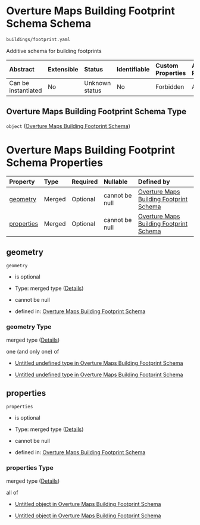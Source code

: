 # Overture Maps Building Footprint Schema Schema

```txt
buildings/footprint.yaml
```

Additive schema for building footprints

| Abstract            | Extensible | Status         | Identifiable | Custom Properties | Additional Properties | Access Restrictions | Defined In                                                                                                   |
| :------------------ | :--------- | :------------- | :----------- | :---------------- | :-------------------- | :------------------ | :----------------------------------------------------------------------------------------------------------- |
| Can be instantiated | No         | Unknown status | No           | Forbidden         | Allowed               | none                | [footprint.yaml](../../../../../../../tmp/jsonschema/schema/buildings/footprint.yaml "open original schema") |

## Overture Maps Building Footprint Schema Type

`object` ([Overture Maps Building Footprint Schema](footprint.md))

# Overture Maps Building Footprint Schema Properties

| Property                  | Type   | Required | Nullable       | Defined by                                                                                                                      |
| :------------------------ | :----- | :------- | :------------- | :------------------------------------------------------------------------------------------------------------------------------ |
| [geometry](#geometry)     | Merged | Optional | cannot be null | [Overture Maps Building Footprint Schema](footprint-properties-geometry.md "buildings/footprint.yaml#/properties/geometry")     |
| [properties](#properties) | Merged | Optional | cannot be null | [Overture Maps Building Footprint Schema](footprint-properties-properties.md "buildings/footprint.yaml#/properties/properties") |

## geometry



`geometry`

*   is optional

*   Type: merged type ([Details](footprint-properties-geometry.md))

*   cannot be null

*   defined in: [Overture Maps Building Footprint Schema](footprint-properties-geometry.md "buildings/footprint.yaml#/properties/geometry")

### geometry Type

merged type ([Details](footprint-properties-geometry.md))

one (and only one) of

*   [Untitled undefined type in Overture Maps Building Footprint Schema](footprint-properties-geometry-oneof-0.md "check type definition")

*   [Untitled undefined type in Overture Maps Building Footprint Schema](footprint-properties-geometry-oneof-1.md "check type definition")

## properties



`properties`

*   is optional

*   Type: merged type ([Details](footprint-properties-properties.md))

*   cannot be null

*   defined in: [Overture Maps Building Footprint Schema](footprint-properties-properties.md "buildings/footprint.yaml#/properties/properties")

### properties Type

merged type ([Details](footprint-properties-properties.md))

all of

*   [Untitled object in Overture Maps Building Footprint Schema](defs-defs-propertycontainers-overturefeaturepropertiescontainer.md "check type definition")

*   [Untitled object in Overture Maps Building Footprint Schema](defs-defs-propertycontainers-levelcontainer.md "check type definition")
